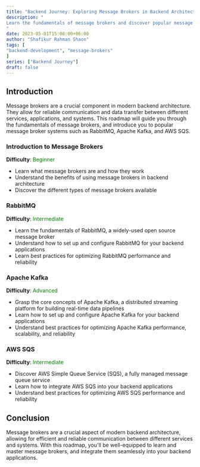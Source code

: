 ```yaml
---
title: "Backend Journey: Exploring Message Brokers in Backend Architecture"
description: "
Learn the fundamentals of message brokers and discover popular message broker systems like RabbitMQ, Apache Kafka, and AWS SQS. This roadmap will guide you through the benefits and best practices of using message brokers in backend architecture.
"
date: 2023-05-01T15:00:00+06:00
author: "Shafikur Rahman Shaon"
tags: [
"backend-development", "message-brokers"
]
series: ["Backend Journey"]
draft: false
---
```

## Introduction
Message brokers are a crucial component in modern backend architecture. They allow for reliable communication and data transfer between different services, applications, and systems. This roadmap will guide you through the fundamentals of message brokers, and introduce you to popular message broker systems such as RabbitMQ, Apache Kafka, and AWS SQS.

### Introduction to Message Brokers
**Difficulty**:  <span style="color:green">Beginner</span>

- Learn what message brokers are and how they work
- Understand the benefits of using message brokers in backend architecture
- Discover the different types of message brokers available

### RabbitMQ
**Difficulty**:  <span style="color:green">Intermediate</span>

- Learn the fundamentals of RabbitMQ, a widely-used open source message broker
- Understand how to set up and configure RabbitMQ for your backend applications
- Learn best practices for optimizing RabbitMQ performance and reliability

### Apache Kafka
**Difficulty**:  <span style="color:green">Advanced</span>

- Grasp the core concepts of Apache Kafka, a distributed streaming platform for building real-time data pipelines
- Learn how to set up and configure Apache Kafka for your backend applications
- Understand best practices for optimizing Apache Kafka performance, scalability, and reliability

### AWS SQS
**Difficulty**:  <span style="color:green">Intermediate</span>

- Discover AWS Simple Queue Service (SQS), a fully managed message queue service
- Learn how to integrate AWS SQS into your backend applications
- Understand best practices for optimizing AWS SQS performance and reliability


## Conclusion
Message brokers are a crucial aspect of modern backend architecture, allowing for efficient and reliable communication between different services and systems. With this roadmap, you'll be well-equipped to learn and master message brokers, and integrate them seamlessly into your backend applications.






